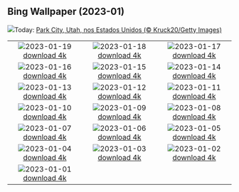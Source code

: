 ## Bing Wallpaper (2023-01)
![](https://www.bing.com/th?id=OHR.SFFParkCity_PT-BR3446194387_UHD.jpg&w=1000)Today: [Park City, Utah, nos Estados Unidos (© Kruck20/Getty Images)](https://www.bing.com/th?id=OHR.SFFParkCity_PT-BR3446194387_UHD.jpg)

|      |      |      |
| :----: | :----: | :----: |
|![](https://www.bing.com/th?id=OHR.WhiteSands_PT-BR3735875439_UHD.jpg&pid=hp&w=384&h=216&rs=1&c=4)2023-01-19 [download 4k](https://www.bing.com/th?id=OHR.WhiteSands_PT-BR3735875439_UHD.jpg)|![](https://www.bing.com/th?id=OHR.SessileOaks_PT-BR4247012653_UHD.jpg&pid=hp&w=384&h=216&rs=1&c=4)2023-01-18 [download 4k](https://www.bing.com/th?id=OHR.SessileOaks_PT-BR4247012653_UHD.jpg)|![](https://www.bing.com/th?id=OHR.FrozenBubblesAlberta_PT-BR6062602082_UHD.jpg&pid=hp&w=384&h=216&rs=1&c=4)2023-01-17 [download 4k](https://www.bing.com/th?id=OHR.FrozenBubblesAlberta_PT-BR6062602082_UHD.jpg)|
|![](https://www.bing.com/th?id=OHR.Turku_PT-BR4751286608_UHD.jpg&pid=hp&w=384&h=216&rs=1&c=4)2023-01-16 [download 4k](https://www.bing.com/th?id=OHR.Turku_PT-BR4751286608_UHD.jpg)|![](https://www.bing.com/th?id=OHR.DonkeyFeast_PT-BR5237803404_UHD.jpg&pid=hp&w=384&h=216&rs=1&c=4)2023-01-15 [download 4k](https://www.bing.com/th?id=OHR.DonkeyFeast_PT-BR5237803404_UHD.jpg)|![](https://www.bing.com/th?id=OHR.Pneumatocysts_PT-BR5612865719_UHD.jpg&pid=hp&w=384&h=216&rs=1&c=4)2023-01-14 [download 4k](https://www.bing.com/th?id=OHR.Pneumatocysts_PT-BR5612865719_UHD.jpg)|
|![](https://www.bing.com/th?id=OHR.RumeliHisari_PT-BR8703168873_UHD.jpg&pid=hp&w=384&h=216&rs=1&c=4)2023-01-13 [download 4k](https://www.bing.com/th?id=OHR.RumeliHisari_PT-BR8703168873_UHD.jpg)|![](https://www.bing.com/th?id=OHR.Umschreibung_PT-BR8777372761_UHD.jpg&pid=hp&w=384&h=216&rs=1&c=4)2023-01-12 [download 4k](https://www.bing.com/th?id=OHR.Umschreibung_PT-BR8777372761_UHD.jpg)|![](https://www.bing.com/th?id=OHR.LandartPainting_PT-BR9036618473_UHD.jpg&pid=hp&w=384&h=216&rs=1&c=4)2023-01-11 [download 4k](https://www.bing.com/th?id=OHR.LandartPainting_PT-BR9036618473_UHD.jpg)|
|![](https://www.bing.com/th?id=OHR.BisonWindCave_PT-BR8900405684_UHD.jpg&pid=hp&w=384&h=216&rs=1&c=4)2023-01-10 [download 4k](https://www.bing.com/th?id=OHR.BisonWindCave_PT-BR8900405684_UHD.jpg)|![](https://www.bing.com/th?id=OHR.Breckenridge_PT-BR8969793974_UHD.jpg&pid=hp&w=384&h=216&rs=1&c=4)2023-01-09 [download 4k](https://www.bing.com/th?id=OHR.Breckenridge_PT-BR8969793974_UHD.jpg)|![](https://www.bing.com/th?id=OHR.Mohair_PT-BR8477841787_UHD.jpg&pid=hp&w=384&h=216&rs=1&c=4)2023-01-08 [download 4k](https://www.bing.com/th?id=OHR.Mohair_PT-BR8477841787_UHD.jpg)|
|![](https://www.bing.com/th?id=OHR.Borovets_PT-BR8295387224_UHD.jpg&pid=hp&w=384&h=216&rs=1&c=4)2023-01-07 [download 4k](https://www.bing.com/th?id=OHR.Borovets_PT-BR8295387224_UHD.jpg)|![](https://www.bing.com/th?id=OHR.HIISSF_PT-BR8164535702_UHD.jpg&pid=hp&w=384&h=216&rs=1&c=4)2023-01-06 [download 4k](https://www.bing.com/th?id=OHR.HIISSF_PT-BR8164535702_UHD.jpg)|![](https://www.bing.com/th?id=OHR.Perihelion_PT-BR7931754099_UHD.jpg&pid=hp&w=384&h=216&rs=1&c=4)2023-01-05 [download 4k](https://www.bing.com/th?id=OHR.Perihelion_PT-BR7931754099_UHD.jpg)|
|![](https://www.bing.com/th?id=OHR.SandhillSleeping_PT-BR7648506825_UHD.jpg&pid=hp&w=384&h=216&rs=1&c=4)2023-01-04 [download 4k](https://www.bing.com/th?id=OHR.SandhillSleeping_PT-BR7648506825_UHD.jpg)|![](https://www.bing.com/th?id=OHR.HohenzollernBurg_PT-BR7442014246_UHD.jpg&pid=hp&w=384&h=216&rs=1&c=4)2023-01-03 [download 4k](https://www.bing.com/th?id=OHR.HohenzollernBurg_PT-BR7442014246_UHD.jpg)|![](https://www.bing.com/th?id=OHR.NorwayNYD_PT-BR6740843753_UHD.jpg&pid=hp&w=384&h=216&rs=1&c=4)2023-01-02 [download 4k](https://www.bing.com/th?id=OHR.NorwayNYD_PT-BR6740843753_UHD.jpg)|
|![](https://www.bing.com/th?id=OHR.SydneyNYE_PT-BR5711249068_UHD.jpg&pid=hp&w=384&h=216&rs=1&c=4)2023-01-01 [download 4k](https://www.bing.com/th?id=OHR.SydneyNYE_PT-BR5711249068_UHD.jpg)|